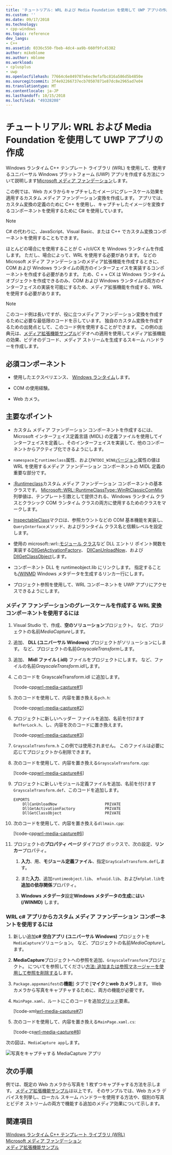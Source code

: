 ```yaml
---
title: 'チュートリアル: WRL および Media Foundation を使用して UWP アプリの作成 |Microsoft Docs'
ms.custom: ''
ms.date: 09/17/2018
ms.technology:
- cpp-windows
ms.topic: reference
dev_langs:
- C++
ms.assetid: 0336c550-fbeb-4dc4-aa9b-660f9fc45382
author: mikeblome
ms.author: mblome
ms.workload:
- cplusplus
- uwp
ms.openlocfilehash: 77664c6e849707e6ec9efafbc816a586d5b4850e
ms.sourcegitcommit: 3f4e92266737ecb70507871e87dc8e2965ad7e04
ms.translationtype: MT
ms.contentlocale: ja-JP
ms.lasthandoff: 10/15/2018
ms.locfileid: "49328208"
---
```

# <a name="walkthrough-creating-a-uwp-app-using-wrl-and-media-foundation"></a>チュートリアル: WRL および Media Foundation を使用して UWP アプリの作成

Windows ランタイム C++ テンプレート ライブラリ (WRL) を使用して、使用するユニバーサル Windows プラットフォーム (UWP) アプリを作成する方法について説明します[Microsoft メディア ファンデーション](/windows/desktop/medfound/microsoft-media-foundation-sdk)します。

この例では、Web カメラからキャプチャしたイメージにグレースケール効果を適用するカスタム メディア ファンデーション変換を作成します。 アプリでは、カスタム変換の定義のために C++ を使用し、キャプチャしたイメージを変換するコンポーネントを使用するために C# を使用しています。

> [!NOTE]
> C# の代わりに、JavaScript、Visual Basic、または C++ でカスタム変換コンポーネントを使用することもできます。

ほとんどの場合にを使用することが C +/cli/CX を Windows ランタイムを作成します。 ただし、場合によって、WRL を使用する必要があります。 などの Microsoft メディア ファンデーションのメディア拡張機能を作成するときに、COM および Windows ランタイムの両方のインターフェイスを実装するコンポーネントを作成する必要があります。 ため、C + + CX は Windows ランタイム オブジェクトを作成できるのみ、COM および Windows ランタイムの両方のインターフェイスの実装を可能にするため、メディア拡張機能を作成する、WRL を使用する必要があります。

> [!NOTE]
> このコード例は長いですが、役に立つメディア ファンデーション変換を作成するために必要な最低限のコードを示しています。 独自のカスタム変換を作成するための出発点として、このコード例を使用することができます。 この例の出典元は、[メディア拡張機能サンプル](http://code.msdn.microsoft.com/windowsapps/Media-extensions-sample-7b466096)ビデオへの適用を使用してメディア拡張機能の効果、ビデオのデコード、メディア ストリームを生成するスキーム ハンドラーを作成します。

## <a name="prerequisites"></a>必須コンポーネント

- 使用したエクスペリエンス、 [Windows ランタイム](https://msdn.microsoft.com/library/windows/apps/br211377.aspx)します。

- COM の使用経験。

- Web カメラ。

## <a name="key-points"></a>主要なポイント

- カスタム メディア ファンデーション コンポーネントを作成するには、Microsoft インターフェイス定義言語 (MIDL) の定義ファイルを使用してインターフェイスを定義し、そのインターフェイスを実装して、他のコンポーネントからアクティブ化できるようにします。

- `namespace`と`runtimeclass`属性、および`NTDDI_WIN8`[バージョン](/windows/desktop/Midl/version)属性の値は WRL を使用するメディア ファンデーション コンポーネントの MIDL 定義の重要な部分です。

- [:Runtimeclass](../windows/runtimeclass-class.md)カスタム メディア ファンデーション コンポーネントの基本クラスです。 [Microsoft::WRL::RuntimeClassType::WinRtClassicComMix](../windows/runtimeclasstype-enumeration.md)列挙値は、テンプレート引数として提供される、Windows ランタイム クラスとクラシック COM ランタイム クラスの両方に使用するためのクラスをマークします。

- [InspectableClass](../windows/inspectableclass-macro.md)マクロは、参照カウントなどの COM 基本機能を実装し、`QueryInterface`メソッド、およびランタイム クラス名と信頼レベルを設定します。

- 使用の microsoft::wrl::[モジュール クラス](module-class.md)など DLL エントリ ポイント関数を実装する[DllGetActivationFactory](https://msdn.microsoft.com/library/br205771.aspx)、 [DllCanUnloadNow](/windows/desktop/api/combaseapi/nf-combaseapi-dllcanunloadnow)、および[DllGetClassObject](/windows/desktop/api/combaseapi/nf-combaseapi-dllgetclassobject)します。

- コンポーネント DLL を runtimeobject.lib にリンクします。 指定することも[/WINMD](../cppcx/compiler-and-linker-options-c-cx.md) Windows メタデータを生成するリンカー行にします。

- プロジェクト参照を使用して、WRL コンポーネントを UWP アプリにアクセスできるようにします。

### <a name="to-use-the-wrl-to-create-the-media-foundation-grayscale-transform-component"></a>メディア ファンデーションのグレースケールを作成する WRL 変換コンポーネントを使用するには

1. Visual Studio で、作成、**空のソリューション**プロジェクト。 など、プロジェクトの名前*MediaCapture*します。

1. 追加、 **DLL (ユニバーサル Windows)** プロジェクトがソリューションにします。 など、プロジェクトの名前*GrayscaleTransform*します。

1. 追加、 **Midl ファイル (.idl)** ファイルをプロジェクトにします。 など、ファイルの名前*GrayscaleTransform.idl*します。

1. このコードを GrayscaleTransform.idl に追加します。

   [!code-cpp[wrl-media-capture#1](../windows/codesnippet/CPP/walkthrough-creating-a-windows-store-app-using-wrl-and-media-foundation_1.idl)]

1. 次のコードを使用して、内容を置き換える`pch.h`:

   [!code-cpp[wrl-media-capture#2](../windows/codesnippet/CPP/walkthrough-creating-a-windows-store-app-using-wrl-and-media-foundation_2.h)]

1. プロジェクトに新しいヘッダー ファイルを追加、名前を付けます`BufferLock.h`、し、内容を次のコードに置き換えます。

   [!code-cpp[wrl-media-capture#3](../windows/codesnippet/CPP/walkthrough-creating-a-windows-store-app-using-wrl-and-media-foundation_3.h)]

1. `GrayscaleTransform.h` この例では使用されません。 このファイルは必要に応じてプロジェクトから削除できます。

1. 次のコードを使用して、内容を置き換える`GrayscaleTransform.cpp`:

   [!code-cpp[wrl-media-capture#4](../windows/codesnippet/CPP/walkthrough-creating-a-windows-store-app-using-wrl-and-media-foundation_4.cpp)]

1. プロジェクトに新しいモジュール定義ファイルを追加、名前を付けます`GrayscaleTransform.def`、このコードを追加します。

   ```
   EXPORTS
       DllCanUnloadNow                     PRIVATE
       DllGetActivationFactory             PRIVATE
       DllGetClassObject                   PRIVATE
   ```

1. 次のコードを使用して、内容を置き換える`dllmain.cpp`:

   [!code-cpp[wrl-media-capture#6](../windows/codesnippet/CPP/walkthrough-creating-a-windows-store-app-using-wrl-and-media-foundation_6.cpp)]

1. プロジェクトの**プロパティ ページ** ダイアログ ボックスで、次の設定、**リンカー**プロパティ。

   1. **入力**、用、**モジュール定義ファイル**、指定`GrayScaleTransform.def`します。

   1. また**入力**、追加`runtimeobject.lib`、 `mfuuid.lib`、および`mfplat.lib`を**追加の依存関係**プロパティ。

   1. **Windows メタデータ**設定**Windows メタデータの生成**に**はい (/WINMD)** します。

### <a name="to-use-the-wrl-the-custom-media-foundation-component-from-a-c-app"></a>WRL c# アプリからカスタム メディア ファンデーション コンポーネントを使用するには

1. 新しい追加**c# 空白アプリ (ユニバーサル Windows)** プロジェクトを`MediaCapture`ソリューション。 など、プロジェクトの名前*MediaCapture*します。

1. **MediaCapture**プロジェクトへの参照を追加、`GrayscaleTransform`プロジェクト。 についてを参照してください[方法: 追加または参照マネージャーを使用して参照を削除する](/visualstudio/ide/how-to-add-or-remove-references-by-using-the-reference-manager)します。

1. `Package.appxmanifest`の**機能**] タブで [**マイク**と**web カメラ**します。 Web カメラから写真をキャプチャするために、両方の機能が必要です。

1. `MainPage.xaml`、ルートにこのコードを追加[グリッド](https://msdn.microsoft.com/library/windows/apps/xaml/windows.ui.xaml.controls.grid.aspx)要素。

   [!code-xml[wrl-media-capture#7](../windows/codesnippet/Xaml/walkthrough-creating-a-windows-store-app-using-wrl-and-media-foundation_7.xaml)]

1. 次のコードを使用して、内容を置き換える`MainPage.xaml.cs`:

   [!code-cs[wrl-media-capture#8](../windows/codesnippet/CSharp/walkthrough-creating-a-windows-store-app-using-wrl-and-media-foundation_8.cs)]

次の図は、`MediaCapture app`します。

![写真をキャプチャする MediaCapture アプリ](../windows/media/wrl_media_capture.png "WRL_Media_Capture")

## <a name="next-steps"></a>次の手順

例では、既定の Web カメラから写真を 1 枚ずつキャプチャする方法を示します。 [メディア拡張機能サンプル](http://code.msdn.microsoft.com/windowsapps/Media-extensions-sample-7b466096)は以上です。 そのサンプルでは、Web カメラ デバイスを列挙し、ローカル スキーム ハンドラーを使用する方法や、個別の写真とビデオ ストリームの両方で機能する追加のメディア効果について示します。

## <a name="see-also"></a>関連項目

[Windows ランタイム C++ テンプレート ライブラリ (WRL)](../windows/windows-runtime-cpp-template-library-wrl.md)<br/>
[Microsoft メディア ファンデーション](/windows/desktop/medfound/microsoft-media-foundation-sdk)<br/>
[メディア拡張機能サンプル](http://code.msdn.microsoft.com/windowsapps/Media-extensions-sample-7b466096)